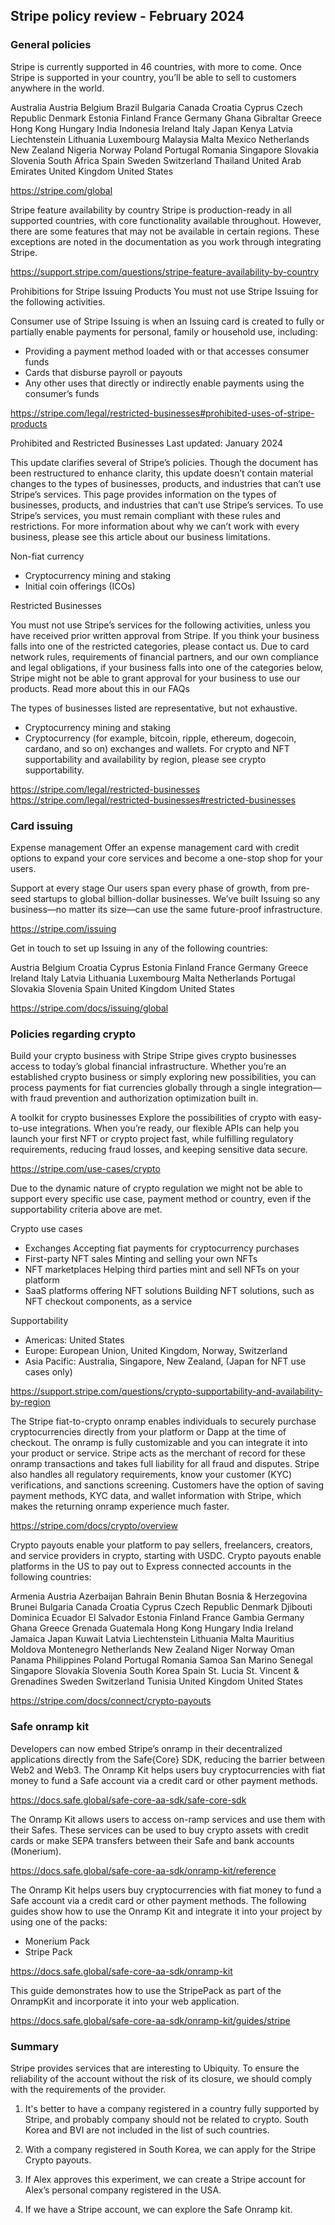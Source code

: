 ## Stripe policy review - February 2024

### General policies 

Stripe is currently supported in 46 countries, with more to come. Once Stripe is supported in your country, you’ll be able to sell to customers anywhere in the world.

Australia
Austria
Belgium
Brazil
Bulgaria
Canada
Croatia
Cyprus
Czech Republic
Denmark
Estonia
Finland
France
Germany
Ghana
Gibraltar
Greece
Hong Kong
Hungary
India
Indonesia
Ireland
Italy
Japan
Kenya
Latvia
Liechtenstein
Lithuania
Luxembourg
Malaysia
Malta
Mexico
Netherlands
New Zealand
Nigeria
Norway
Poland
Portugal
Romania
Singapore
Slovakia
Slovenia
South Africa
Spain
Sweden
Switzerland
Thailand
United Arab Emirates
United Kingdom
United States

https://stripe.com/global  

Stripe feature availability by country
Stripe is production-ready in all supported countries, with core functionality available throughout. However, there are some features that may not be available in certain regions. These exceptions are noted in the documentation as you work through integrating Stripe.

https://support.stripe.com/questions/stripe-feature-availability-by-country 

Prohibitions for Stripe Issuing Products
You must not use Stripe Issuing for the following activities.

Consumer use of Stripe Issuing is when an Issuing card is created to fully or partially enable payments for personal, family or household use, including: 
- Providing a payment method loaded with or that accesses consumer funds
- Cards that disburse payroll or payouts
- Any other uses that directly or indirectly enable payments using the consumer’s funds

https://stripe.com/legal/restricted-businesses#prohibited-uses-of-stripe-products

Prohibited and Restricted Businesses
Last updated: January 2024

This update clarifies several of Stripe’s policies. Though the document has been restructured to enhance clarity, this update doesn’t contain material changes to the types of businesses, products, and industries that can’t use Stripe’s services.
This page provides information on the types of businesses, products, and industries that can’t use Stripe’s services. To use Stripe’s services, you must remain compliant with these rules and restrictions. For more information about why we can’t work with every business, please see this article about our business limitations.

Non-fiat currency 
- Cryptocurrency mining and staking
- Initial coin offerings (ICOs)

Restricted Businesses

You must not use Stripe’s services for the following activities, unless you have received prior written approval from Stripe. If you think your business falls into one of the restricted categories, please contact us. Due to card network rules, requirements of financial partners, and our own compliance and legal obligations, if your business falls into one of the categories below, Stripe might not be able to grant approval for your business to use our products. Read more about this in our FAQs

The types of businesses listed are representative, but not exhaustive.

- Cryptocurrency mining and staking
- Cryptocurrency (for example, bitcoin, ripple, ethereum, dogecoin, cardano, and so on) exchanges and wallets. For crypto and NFT supportability and availability by region, please see crypto supportability.

https://stripe.com/legal/restricted-businesses 
https://stripe.com/legal/restricted-businesses#restricted-businesses 

### Card issuing

Expense management
Offer an expense management card with credit options to expand your core services and become a one-stop shop for your users.

Support at every stage
Our users span every phase of growth, from pre-seed startups to global billion-dollar businesses. We’ve built Issuing so any business—no matter its size—can use the same future-proof infrastructure.

https://stripe.com/issuing 

Get in touch to set up Issuing in any of the following countries:

Austria
Belgium
Croatia
Cyprus
Estonia
Finland
France
Germany
Greece
Ireland
Italy
Latvia
Lithuania
Luxembourg
Malta
Netherlands
Portugal
Slovakia
Slovenia
Spain
United Kingdom
United States

https://stripe.com/docs/issuing/global 

### Policies regarding crypto 

Build your crypto business with Stripe
Stripe gives crypto businesses access to today’s global financial infrastructure. Whether you’re an established crypto business or simply exploring new possibilities, you can process payments for fiat currencies globally through a single integration—with fraud prevention and authorization optimization built in.

A toolkit for crypto businesses
Explore the possibilities of crypto with easy-to-use integrations. When you’re ready, our flexible APIs can help you launch your first NFT or crypto project fast, while fulfilling regulatory requirements, reducing fraud losses, and keeping sensitive data secure.

https://stripe.com/use-cases/crypto 

Due to the dynamic nature of crypto regulation we might not be able to support every specific use case, payment method or country, even if the supportability criteria above are met.

Crypto use cases
- Exchanges
Accepting fiat payments for cryptocurrency purchases
- First-party NFT sales
Minting and selling your own NFTs
- NFT marketplaces
Helping third parties mint and sell NFTs on your platform
- SaaS platforms offering NFT solutions
Building NFT solutions, such as NFT checkout components, as a service

Supportability
- Americas: United States
- Europe: European Union, United Kingdom, Norway, Switzerland
- Asia Pacific: Australia, Singapore, New Zealand, (Japan for NFT use cases only)

https://support.stripe.com/questions/crypto-supportability-and-availability-by-region 

The Stripe fiat-to-crypto onramp enables individuals to securely purchase cryptocurrencies directly from your platform or Dapp at the time of checkout. The onramp is fully customizable and you can integrate it into your product or service.
Stripe acts as the merchant of record for these onramp transactions and takes full liability for all fraud and disputes. Stripe also handles all regulatory requirements, know your customer (KYC) verifications, and sanctions screening. Customers have the option of saving payment methods, KYC data, and wallet information with Stripe, which makes the returning onramp experience much faster.

https://stripe.com/docs/crypto/overview 

Crypto payouts enable your platform to pay sellers, freelancers, creators, and service providers in crypto, starting with USDC.
Crypto payouts enable platforms in the US to pay out to Express connected accounts in the following countries:

Armenia
Austria
Azerbaijan
Bahrain
Benin
Bhutan
Bosnia & Herzegovina
Brunei
Bulgaria
Canada
Croatia
Cyprus
Czech Republic
Denmark
Djibouti
Dominica
Ecuador
El Salvador
Estonia
Finland
France
Gambia
Germany
Ghana
Greece
Grenada
Guatemala
Hong Kong
Hungary
India
Ireland
Jamaica
Japan
Kuwait
Latvia
Liechtenstein
Lithuania
Malta
Mauritius
Moldova
Montenegro
Netherlands
New Zealand
Niger
Norway
Oman
Panama
Philippines
Poland
Portugal
Romania
Samoa
San Marino
Senegal
Singapore
Slovakia
Slovenia
South Korea
Spain
St. Lucia
St. Vincent & Grenadines
Sweden
Switzerland
Tunisia
United Kingdom
United States

https://stripe.com/docs/connect/crypto-payouts 

### Safe onramp kit

Developers can now embed Stripe’s onramp in their decentralized applications directly from the Safe{Core} SDK, reducing the barrier between Web2 and Web3.
The Onramp Kit helps users buy cryptocurrencies with fiat money to fund a Safe account via a credit card or other payment methods.

https://docs.safe.global/safe-core-aa-sdk/safe-core-sdk 

The Onramp Kit allows users to access on-ramp services and use them with their Safes.
These services can be used to buy crypto assets with credit cards or make SEPA transfers between their Safe and bank accounts (Monerium).

https://docs.safe.global/safe-core-aa-sdk/onramp-kit/reference

The Onramp Kit helps users buy cryptocurrencies with fiat money to fund a Safe account via a credit card or other payment methods.
The following guides show how to use the Onramp Kit and integrate it into your project by using one of the packs:
- Monerium Pack
- Stripe Pack

https://docs.safe.global/safe-core-aa-sdk/onramp-kit 

This guide demonstrates how to use the StripePack as part of the OnrampKit and incorporate it into your web application.

https://docs.safe.global/safe-core-aa-sdk/onramp-kit/guides/stripe 

### Summary 

Stripe provides services that are interesting to Ubiquity.
To ensure the reliability of the account without the risk of its closure, we should comply with the requirements of the provider.

1. It's better to have a company registered in a country fully supported by Stripe, and probably company should not be related to crypto.
South Korea and BVI are not included in the list of such countries.

2. With a company registered in South Korea, we can apply for the Stripe Crypto payouts. 

3. If Alex approves this experiment, we can create a Stripe account for Alex’s personal company registered in the USA.

4. If we have a Stripe account, we can explore the Safe Onramp kit.
